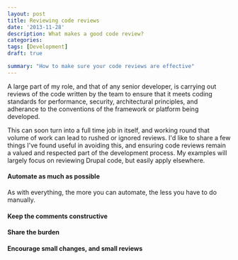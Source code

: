 ```yaml
---
layout: post
title: Reviewing code reviews
date: '2013-11-28'
description: What makes a good code review?
categories:
tags: [Development]
draft: true

summary: "How to make sure your code reviews are effective"
---
```


A large part of my role, and that of any senior developer, is carrying out reviews
of the code written by the team to ensure that it meets coding standards for performance,
security, architectural principles, and adherance to the conventions of the framework or
platform being developed.

This can soon turn into a full time job in itself, and working round that volume of work
can lead to rushed or ignored reviews. I'd like to share a few things I've found useful
in avoiding this, and ensuring code reviews remain a valued and respected part of the development
process. My examples will largely focus on reviewing Drupal code, but easily apply
elsewhere.

#### Automate as much as possible

As with everything, the more you can automate, the less you have to do manually.

#### Keep the comments constructive

#### Share the burden

#### Encourage small changes, and small reviews